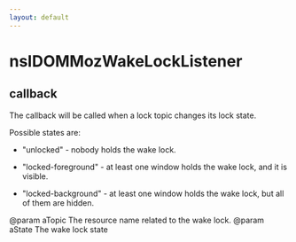 ```yaml
---
layout: default
---
```


# nsIDOMMozWakeLockListener #

## callback ##

The callback will be called when a lock topic changes its lock
state.

Possible states are:

 - "unlocked" - nobody holds the wake lock.

 - "locked-foreground" - at least one window holds the wake lock,
   and it is visible.

 - "locked-background" - at least one window holds the wake lock,
   but all of them are hidden.

@param aTopic The resource name related to the wake lock.
@param aState The wake lock state

